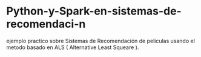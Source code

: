 # Python-y-Spark-en-sistemas-de-recomendaci-n
ejemplo practico sobre Sistemas de Recomendación de peliculas  usando el metodo basado en ALS ( Alternative Least Squeare ).
